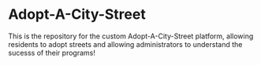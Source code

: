 # Adopt-A-City-Street
This is the repository for the custom Adopt-A-City-Street platform, allowing residents to adopt streets and allowing administrators to understand the sucesss of their programs!
